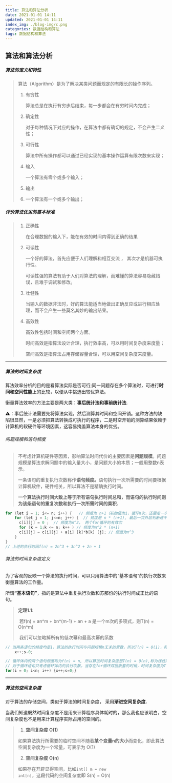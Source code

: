```yaml
---
title: 算法和算法分析
date: 2021-01-01 14:11
updated: 2021-01-01 14:11
index_img: ./blog-img/c.png
categories: 数据结构和算法
tags: 数据结构和算法
---
```


## 算法和算法分析

##### 算法的定义和特性

>算法（Algorithm）是为了解决某类问题而规定的有限长的操作序列。
>
> 1. 有穷性
>
>    算法总是在执行有穷步后结束，每一步都会在有穷时间内完成；
>
> 2. 确定性
>
>    对于每种情况下对应的操作，在算法中都有确切的规定，不会产生二义性；
>
> 3. 可行性
>
>    算法中所有操作都可以通过已经实现的基本操作运算有限次数来实现；
>
> 4. 输入
>
>    一个算法有零个或多个输入；
>
> 5. 输出
>
> 6. 一个算法有一个或多个输出；

##### 评价算法优劣的基本标准

> 1. 正确性
>
>    在合理数据的输入下，能在有效的时间内得到正确的结果
>
> 2. 可读性
>
>    一个好的算法，首先应便于人们理解和相互交流 ， 其次才是机器可执行性。
>
>    可读性强的算法有助于人们对算法的理解，而难懂的算法容易隐藏错误，且难于调试和修改。
>
> 3. 壮健性
>
>    当输入的数据非法时，好的算法能适当地做出正确反应或进行相应处理，而不会产生一些莫名其妙的输出结果。
>
> 4. 高效性
>
>    高效性包括时间和空间两个方面。
>
>    时间高效是指算法设计合理，执行效率高，可以用时间复杂度来度量；
>
>    空间高效是指算法占用存储容量合理，可以用空间复杂度来度量。

<hr/>

##### 算法的时间复杂度

<p>算法效率分析的目的是看算法实际是否可行;同一问题存在多个算法时，可进行<strong>时间和空间性能</strong>上的比较，以便从中挑选出较优算法。</p>

<p>衡量算法效率的方法主要是两大类：<strong>事后统计法和事前统计法</strong>.</p>

<p>⚠️：事后统计法需要先将算法实现，然后测算其时间和空间开销。这种方法的缺陷很显然，一是必须把算法转换成可执行的程序，二是时空开销的测算结果依赖于计算机的软硬件等环境因素，这容易掩盖算法本身的优劣。</p>

###### 问题规模和语句频度

>不考虑计算机硬件等因素，影响算法时间代价的主要因素是<strong>问题规模</strong>。问题规模是算法求解问题中的输入量大小，是问题大小的本质；一般用整数n表示。
>
>一条语句的重复执行次数称作<strong>语句频度。</strong>语句执行一次所需要的时间要根据计算机软件，硬件相关，所以算法不是精确执行时间。
>
><strong>一个算法执行时间大致上等于所有语句执行时间总和，而语句的执行时间则为该条语句的重复次数和执行一次所需时间的乘积.</strong>

```c
for (let i = 1; i<= n; i++) {   // 频度为 n+1（初始值为1，循环n次，还要走一次条件判断是否继续循环， 所以是n+1）
  	for (let j = 1; j<=n; j++) {  // 频度是 n * (n+1), 最后一次外层判断进不来所以是n次，乘以外层的n*（n+1）
      c[i][j] = 0 ;  // 频度为n^2， 两个for循环的有效次
      for (k = 1;k <= n; k++ ) // 频度为n^2 * (n+1)
      c[i][j] = c[i][j] + a[i] [k]*b[k] [j]; // 频度为n^3
  	}
}
// 上述的执行时间f(n) = 2n^3 + 3n^2 + 2n + 1
```

###### 算法的时间复杂度定义

<p>为了客观的反映一个算法的执行时间，可以只用算法中的“基本语句”的执行次数来衡量算法的工作量。</p>

<p>所谓<strong>“基本语句”</strong>，指的是算法中重复执行次数和苏那份的执行时间成正比的语句。</p>

>**定理1.1**:
>
>​	若f(n) = an^m + bn^(m-1) + an + a 是一个m次的多项式，则T(n) = O(n^m)
>
>​	我们可以忽略掉所有的低次幂和最高次幂的系数

```c
// 当两条语句的频度均是1，算法的执行时间与问题规模n无关的常数，所以T(n) = O(1)，称为常量阶。
	x++;s-0;
```

```c
// 循环体内的两个语句频度均为f(n) = n, 所以算法时间复杂度是T(n) = O(n),称为线性阶。
// 对于循环语句只考虑循环体内的执行次数，当存在for循环双层嵌套的时候，时间复杂度为T(n) = O(n^2)，由此类推。
for(i = 0; i<n; i++) {x++;s=0;}
```

<hr/>

##### 算法的空间复杂度

<p>对于算法的存储空间，类似于算法的时间复杂度， 采用<strong>渐进空间复杂度.</strong></p>

<p>当我们知道既然时间复杂度不是用来计算程序具体耗时的，那么我也应该明白，空间复杂度也不是用来计算程序实际占用的空间的。</p>

>1. **空间复杂度 O(1)**
>
>   如果算法执行所需要的临时空间不随着<strong>某个变量n的大小</strong>而变化，即此算法空间复杂度为一个常量，可表示为 O(1)
>
>2. **空间复杂度 O(n)**
>
>   如果存在开辟显得空间，比如<code>int[] m = new int[n]</code>，这段代码的空间复杂度即 S(n) = O(n)